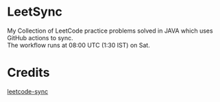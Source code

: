 # LeetSync
My Collection of LeetCode practice problems solved in JAVA which uses GitHub actions to sync.  
The workflow runs at 08:00 UTC (1:30 IST) on Sat.

# Credits
[leetcode-sync](https://github.com/joshcai/leetcode-sync)
